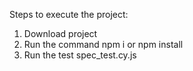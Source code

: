 Steps to execute the project:
1. Download project
2. Run the command npm i or npm install
3. Run the test spec_test.cy.js
